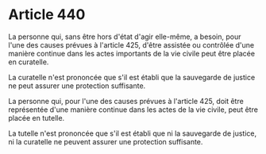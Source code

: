 # Article 440

La personne qui, sans être hors d'état d'agir elle-même, a besoin, pour l'une des causes prévues à l'article 425, d'être assistée ou contrôlée d'une manière continue dans les actes importants de la vie civile peut être placée en curatelle.

La curatelle n'est prononcée que s'il est établi que la sauvegarde de justice ne peut assurer une protection suffisante.

La personne qui, pour l'une des causes prévues à l'article 425, doit être représentée d'une manière continue dans les actes de la vie civile, peut être placée en tutelle.

La tutelle n'est prononcée que s'il est établi que ni la sauvegarde de justice, ni la curatelle ne peuvent assurer une protection suffisante.
